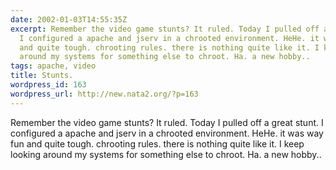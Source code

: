 ```yaml
---
date: 2002-01-03T14:55:35Z
excerpt: Remember the video game stunts? It ruled. Today I pulled off a great stunt.
  I configured a apache and jserv in a chrooted environment. HeHe. it was way fun
  and quite tough. chrooting rules. there is nothing quite like it. I keep looking
  around my systems for something else to chroot. Ha. a new hobby..
tags: apache, video
title: Stunts.
wordpress_id: 163
wordpress_url: http://new.nata2.org/?p=163
---
```


Remember the video game stunts? It ruled. Today I pulled off a great stunt. I configured a apache and jserv in a chrooted environment. HeHe. it was way fun and quite tough. chrooting rules. there is nothing quite like it. I keep looking around my systems for something else to chroot. Ha. a new hobby..

